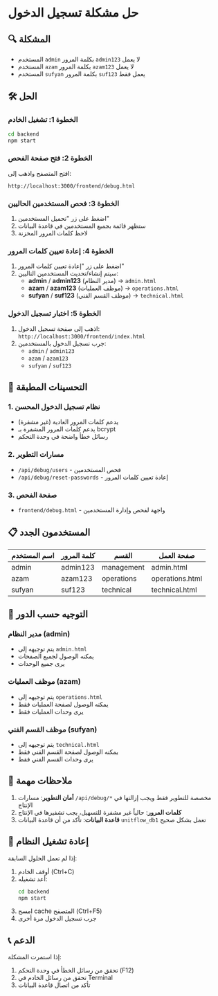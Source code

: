 # حل مشكلة تسجيل الدخول

## 🔍 المشكلة
- المستخدم `admin` بكلمة المرور `admin123` لا يعمل
- المستخدم `azam` بكلمة المرور `azam123` لا يعمل  
- المستخدم `sufyan` بكلمة المرور `suf123` يعمل فقط

## 🛠️ الحل

### الخطوة 1: تشغيل الخادم
```bash
cd backend
npm start
```

### الخطوة 2: فتح صفحة الفحص
افتح المتصفح واذهب إلى:
```
http://localhost:3000/frontend/debug.html
```

### الخطوة 3: فحص المستخدمين الحاليين
1. اضغط على زر "تحميل المستخدمين"
2. ستظهر قائمة بجميع المستخدمين في قاعدة البيانات
3. لاحظ كلمات المرور المخزنة

### الخطوة 4: إعادة تعيين كلمات المرور
1. اضغط على زر "إعادة تعيين كلمات المرور"
2. سيتم إنشاء/تحديث المستخدمين التاليين:
   - **admin** / **admin123** (مدير النظام) → `admin.html`
   - **azam** / **azam123** (موظف العمليات) → `operations.html`
   - **sufyan** / **suf123** (موظف القسم الفني) → `technical.html`

### الخطوة 5: اختبار تسجيل الدخول
1. اذهب إلى صفحة تسجيل الدخول: `http://localhost:3000/frontend/index.html`
2. جرب تسجيل الدخول بالمستخدمين:
   - `admin` / `admin123`
   - `azam` / `azam123`
   - `sufyan` / `suf123`

## 🔧 التحسينات المطبقة

### 1. نظام تسجيل الدخول المحسن
- يدعم كلمات المرور العادية (غير مشفرة)
- يدعم كلمات المرور المشفرة بـ bcrypt
- رسائل خطأ واضحة في وحدة التحكم

### 2. مسارات التطوير
- `/api/debug/users` - فحص المستخدمين
- `/api/debug/reset-passwords` - إعادة تعيين كلمات المرور

### 3. صفحة الفحص
- `frontend/debug.html` - واجهة لفحص وإدارة المستخدمين

## 📋 المستخدمون الجدد

| اسم المستخدم | كلمة المرور | القسم | صفحة العمل |
|-------------|------------|-------|------------|
| admin | admin123 | management | admin.html |
| azam | azam123 | operations | operations.html |
| sufyan | suf123 | technical | technical.html |

## 🎯 التوجيه حسب الدور

### مدير النظام (admin)
- يتم توجيهه إلى `admin.html`
- يمكنه الوصول لجميع الصفحات
- يرى جميع الوحدات

### موظف العمليات (azam)
- يتم توجيهه إلى `operations.html`
- يمكنه الوصول لصفحة العمليات فقط
- يرى وحدات العمليات فقط

### موظف القسم الفني (sufyan)
- يتم توجيهه إلى `technical.html`
- يمكنه الوصول لصفحة القسم الفني فقط
- يرى وحدات القسم الفني فقط

## 🚨 ملاحظات مهمة

1. **أمان التطوير**: مسارات `/api/debug/*` مخصصة للتطوير فقط ويجب إزالتها في الإنتاج
2. **كلمات المرور**: حالياً غير مشفرة للتسهيل، يجب تشفيرها في الإنتاج
3. **قاعدة البيانات**: تأكد من أن قاعدة البيانات `unitflow_db1` تعمل بشكل صحيح

## 🔄 إعادة تشغيل النظام

إذا لم تعمل الحلول السابقة:

1. أوقف الخادم (Ctrl+C)
2. أعد تشغيله:
   ```bash
   cd backend
   npm start
   ```
3. امسح cache المتصفح (Ctrl+F5)
4. جرب تسجيل الدخول مرة أخرى

## 📞 الدعم

إذا استمرت المشكلة:
1. تحقق من رسائل الخطأ في وحدة التحكم (F12)
2. تحقق من رسائل الخادم في Terminal
3. تأكد من اتصال قاعدة البيانات
